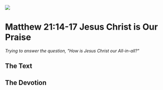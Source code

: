 <img class="intro-right" src="/images/art-matthew.jpg">

# Matthew 21:14-17 Jesus Christ is Our Praise

*Trying to answer the question, "How is Jesus Christ our All-in-all?"*

## The Text

## The Devotion